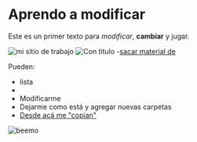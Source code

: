 # Aprendo a modificar

Este es un primer texto para *modificar*, **cambiar** y jugar.

![mi sitio de trabajo](http://sites.google.com/site/20145toB1 "5toB1  de la Escuela Normal Juan Pascual Pringles")
![Con titulo](http://nannysusi.files.wordpress.com/2009/08/mafalda2.jpg "MAFALDA")
-[sacar material de](http://joedicastro.com/pages/markdown.html)

Pueden: 

- lista
- 
- Modificarme
- Dejarme como está y agregar nuevas carpetas
- [Desde acá me "copian"](https://github.com/acercadelaeducacion/GitHub-Para-Todos/fork)

![beemo](http://media.giphy.com/media/Uoyf084JYOblK/giphy.gif "Este texto aparece cuando el mouse está sobre la imagen")

